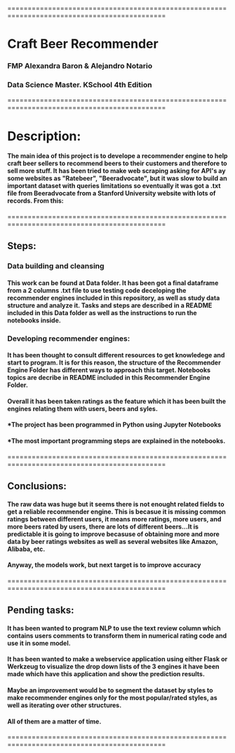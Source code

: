 =============================================================================================
# Craft Beer Recommender

### FMP Alexandra Baron & Alejandro Notario

### Data Science Master. KSchool 4th Edition
=============================================================================================

# Description:

#### The main idea of this project is to develope a recommender engine to help craft beer sellers to recommend beers to their customers and therefore to sell more stuff. It has been tried to make web scraping asking for API's ay some websites as "Ratebeer", "Beeradvocate", but it was slow to build an important dataset with queries limitations so eventually it was got a .txt file from Beeradvocate from a Stanford University website with lots of records. From this:

=============================================================================================

## Steps:

### Data building and cleansing

#### This work can be found at Data folder. It has been got a final dataframe from a 2 columns .txt file to use testing code deceloping the recommender engines included in this repository, as well as study data structure and analyze it. Tasks and steps are described in a README included in this Data folder as well as the instructions to run the notebooks inside.  

### Developing recommender engines:

#### It has been thought to consult different resources to get knowledege and start to program. It is for this reason, the structure of the Recommender Engine Folder has different ways to approach this target. Notebooks topics are decribe in README included in this Recommender Engine Folder.
#### Overall it has been taken ratings as the feature which it has been built the engines relating them with users, beers and syles.
#### *The project has been programmed in Python using Jupyter Notebooks
#### *The most important programming steps are explained in the notebooks.

=============================================================================================

## Conclusions:

#### The raw data was huge but it seems there is not enought related fields to get a reliable recommender engine. This is becasue it is missing common ratings between different users, it means more ratings, more users, and more beers rated by users, there are lots of different beers...It is predictable it is going to improve becasuse of obtaining more and more data by beer ratings websites as well as several websites like Amazon, Alibaba, etc.
#### Anyway, the models work, but next target is to improve accuracy

=============================================================================================

## Pending tasks:

#### It has been wanted to program NLP to use the text review column which contains users comments to transform them in numerical rating code and use it in some model.

#### It has been wanted to make a webservice application using either Flask or Werkzeug to visualize the drop down lists of the 3 engines it have been made which have this application and show the prediction results.

#### Maybe an improvement would be to segment the dataset by styles to make recommender engines only for the most popular/rated styles, as well as iterating over other structures.

#### All of them are a matter of time.

=============================================================================================



